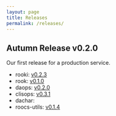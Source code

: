 ```yaml
---
layout: page
title: Releases
permalink: /releases/
---
```



## Autumn Release v0.2.0

Our first release for a production service.

* rooki: [v0.2.3](https://github.com/roocs/rooki/releases/tag/v0.2.3)
* rook: [v0.1.0](https://github.com/roocs/rook/releases/tag/v0.1.0)
* daops: [v0.2.0](https://github.com/roocs/daops/releases/tag/v0.2.0)
* clisops: [v0.3.1](https://github.com/roocs/clisops/releases/tag/v0.3.1)
* dachar: 
* roocs-utils: [v0.1.4](https://github.com/roocs/roocs-utils/releases/tag/v0.1.4)
